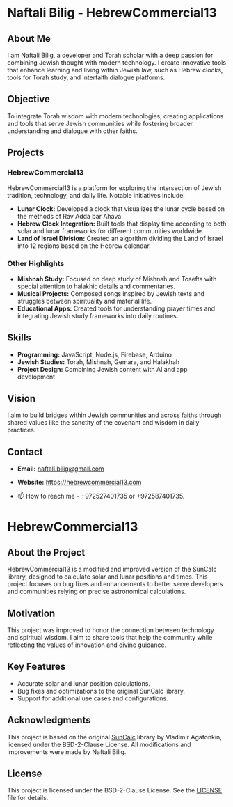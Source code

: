 # Naftali Bilig - HebrewCommercial13

## About Me
I am Naftali Bilig, a developer and Torah scholar with a deep passion for combining Jewish thought with modern technology. I create innovative tools that enhance learning and living within Jewish law, such as Hebrew clocks, tools for Torah study, and interfaith dialogue platforms.

## Objective
To integrate Torah wisdom with modern technologies, creating applications and tools that serve Jewish communities while fostering broader understanding and dialogue with other faiths.

## Projects
### HebrewCommercial13
HebrewCommercial13 is a platform for exploring the intersection of Jewish tradition, technology, and daily life. Notable initiatives include:
- **Lunar Clock:** Developed a clock that visualizes the lunar cycle based on the methods of Rav Adda bar Ahava.
- **Hebrew Clock Integration:** Built tools that display time according to both solar and lunar frameworks for different communities worldwide.
- **Land of Israel Division:** Created an algorithm dividing the Land of Israel into 12 regions based on the Hebrew calendar.

### Other Highlights
- **Mishnah Study:** Focused on deep study of Mishnah and Tosefta with special attention to halakhic details and commentaries.
- **Musical Projects:** Composed songs inspired by Jewish texts and struggles between spirituality and material life.
- **Educational Apps:** Created tools for understanding prayer times and integrating Jewish study frameworks into daily routines.

## Skills
- **Programming:** JavaScript, Node.js, Firebase, Arduino
- **Jewish Studies:** Torah, Mishnah, Gemara, and Halakhah
- **Project Design:** Combining Jewish content with AI and app development

## Vision
I aim to build bridges within Jewish communities and across faiths through shared values like the sanctity of the covenant and wisdom in daily practices.

## Contact
- **Email:** naftali.bilig@gmail.com
- **Website:** https://hebrewcommercial13.com

- 📫 How to reach me - +972527401735 or +972587401735.

<!---
simchanaftali669/simchanaftali669 is a ✨ special ✨ repository because its `README.md` (this file) appears on your GitHub profile.
You can click the Preview link to take a look at your changes.
--->

# HebrewCommercial13

## About the Project
HebrewCommercial13 is a modified and improved version of the SunCalc library, designed to calculate solar and lunar positions and times. This project focuses on bug fixes and enhancements to better serve developers and communities relying on precise astronomical calculations.

## Motivation
This project was improved to honor the connection between technology and spiritual wisdom. I aim to share tools that help the community while reflecting the values of innovation and divine guidance.

## Key Features
- Accurate solar and lunar position calculations.
- Bug fixes and optimizations to the original SunCalc library.
- Support for additional use cases and configurations.

## Acknowledgments
This project is based on the original [SunCalc](https://github.com/mourner/suncalc) library by Vladimir Agafonkin, licensed under the BSD-2-Clause License. All modifications and improvements were made by Naftali Bilig.

## License
This project is licensed under the BSD-2-Clause License. See the [LICENSE](LICENSE) file for details.


